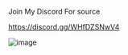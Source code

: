 Join My Discord For source

 https://discord.gg/WHfDZSNwV4
 
![image](https://user-images.githubusercontent.com/81618466/161381013-e8980d49-a882-49b7-8478-5c0b8ab7e4bc.png)
